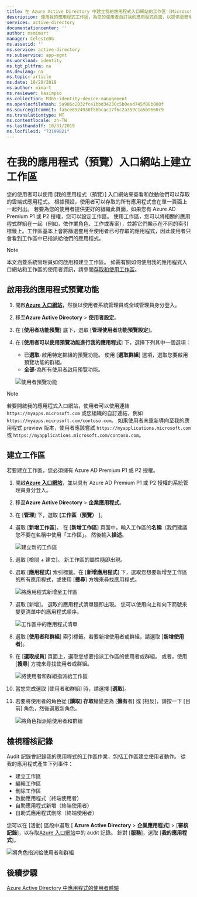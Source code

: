 ```yaml
---
title: 在 Azure Active Directory 中建立我的應用程式入口網站的工作區 |Microsoft Docs
description: 使用我的應用程式工作區，為您的使用者自訂我的應用程式頁面，以提供更簡單的我的應用程式體驗。 將應用程式組織成具有不同索引標籤的群組。
services: active-directory
documentationcenter: ''
author: msmimart
manager: CelesteDG
ms.assetid: ''
ms.service: active-directory
ms.subservice: app-mgmt
ms.workload: identity
ms.tgt_pltfrm: na
ms.devlang: na
ms.topic: article
ms.date: 10/29/2019
ms.author: mimart
ms.reviewer: kasimpso
ms.collection: M365-identity-device-management
ms.openlocfilehash: 5a986c2032fc41bbd34230c5b0ead745f88b000f
ms.sourcegitcommit: fa5ce8924930f56bcac17f6c2a359c1a5b9660c9
ms.translationtype: MT
ms.contentlocale: zh-TW
ms.lasthandoff: 10/31/2019
ms.locfileid: "73199821"
---
```

# <a name="create-workspaces-on-the-my-apps-preview-portal"></a>在我的應用程式（預覽）入口網站上建立工作區

您的使用者可以使用 [我的應用程式（預覽）] 入口網站來查看和啟動他們可以存取的雲端式應用程式。 根據預設，使用者可以存取的所有應用程式會在單一頁面上一起列出。 若要為您的使用者提供更好的組織此頁面，如果您有 Azure AD Premium P1 或 P2 授權，您可以設定工作區。 使用工作區，您可以將相關的應用程式群組在一起（例如，依作業角色、工作或專案），並將它們顯示在不同的索引標籤上。工作區基本上會將篩選套用至使用者已可存取的應用程式，因此使用者只會看到工作區中已指派給他們的應用程式。

> [!NOTE]
> 本文涵蓋系統管理員如何啟用和建立工作區。 如需有關如何使用我的應用程式入口網站和工作區的使用者資訊，請參閱[存取和使用工作區](https://docs.microsoft.com/azure/active-directory/user-help/my-applications-portal-workspaces)。

## <a name="enable-my-apps-preview-features"></a>啟用我的應用程式預覽功能

1. 開啟[**Azure 入口網站**](https://portal.azure.com/)，然後以使用者系統管理員或全域管理員身分登入。

2. 移至**Azure Active Directory** > **使用者設定**。

3. 在 [**使用者功能預覽**] 底下，選取 [**管理使用者功能預覽設定**]。

4. 在 [**使用者可以使用預覽功能進行我的應用程式**] 下，選擇下列其中一個選項：
   * 已**選取**-啟用特定群組的預覽功能。 使用 [**選取群組**] 選項，選取您要啟用預覽功能的群組。  
   * **全部**-為所有使用者啟用預覽功能。

   ![使用者預覽功能](media/access-panel-workspaces/user-preview-features.png)

> [!NOTE]
> 若要開啟我的應用程式入口網站，使用者可以使用連結 `https://myapps.microsoft.com` 或您組織的自訂連結，例如 `https://myapps.microsoft.com/contoso.com`。 如果使用者未重新導向至我的應用程式 preview 版本，使用者應該嘗試 `https://myapplications.microsoft.com` 或 `https://myapplications.microsoft.com/contoso.com`。

## <a name="create-a-workspace"></a>建立工作區

若要建立工作區，您必須擁有 Azure AD Premium P1 或 P2 授權。

1. 開啟[**Azure 入口網站**](https://portal.azure.com/)，並以具有 Azure AD Premium P1 或 P2 授權的系統管理員身分登入。

2. 移至**Azure Active Directory** > **企業應用程式**。

3. 在 [**管理**] 下，選取 **[工作區（預覽）** ]。

4. 選取 [**新增工作區**]。 在 [**新增工作區**] 頁面中，輸入工作區的**名稱**（我們建議您不要在名稱中使用「工作區」。 然後輸入**描述**。

   ![建立新的工作區](media/access-panel-workspaces/new-workspace.png)

5. 選取 [檢閱 + 建立]。 新工作區的屬性隨即出現。

6. 選取 [**應用程式**] 索引標籤。在 [**新增應用程式**] 下，選取您想要新增至工作區的所有應用程式，或使用 [**搜尋**] 方塊來尋找應用程式。 

   ![將應用程式新增至工作區](media/access-panel-workspaces/add-applications.png)

7. 選取 [新增]。 選取的應用程式清單隨即出現。 您可以使用向上和向下箭號來變更清單中的應用程式順序。

   ![工作區中的應用程式清單](media/access-panel-workspaces/add-applications-list.png)

8. 選取 [**使用者和群組**] 索引標籤。若要新增使用者或群組，請選取 [**新增使用者**]。 

9. 在 [**選取成員**] 頁面上，選取您想要指派工作區的使用者或群組。 或者，使用 [**搜尋**] 方塊來尋找使用者或群組。

   ![將使用者和群組指派給工作區](media/access-panel-workspaces/add-users-and-groups.png)

10. 當您完成選取 [使用者和群組] 時，請選擇 [**選取**]。

11. 若要將使用者的角色從 [**讀取] 存取**權變更為 [**擁有**者] 或 [相反]，請按一下 [目前] 角色，然後選取新角色。

    ![將角色指派給使用者和群組](media/access-panel-workspaces/users-groups-list-role.png)

## <a name="view-audit-logs"></a>檢視稽核記錄

Audit 記錄會記錄我的應用程式的工作區作業，包括工作區建立使用者動作。 從我的應用程式產生下列事件：

* 建立工作區
* 編輯工作區
* 刪除工作區
* 啟動應用程式（終端使用者）
* 自助應用程式新增（終端使用者）
* 自助式應用程式刪除（終端使用者）

您可以在 [活動] 區段中選取 [ **Azure Active Directory** > **企業應用程式**] > [**審核記錄**]，以存取[Azure 入口網站](https://portal.azure.com)中的 audit 記錄。 針對 [**服務**]，選取 [**我的應用程式**]。

   ![將角色指派給使用者和群組](media/access-panel-workspaces/audit-log-myapps.png)


## <a name="next-steps"></a>後續步驟
[Azure Active Directory 中應用程式的使用者體驗](end-user-experiences.md)